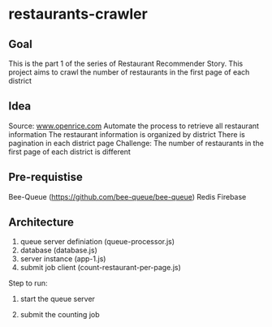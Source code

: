 # restaurants-crawler

## Goal
This is the part 1 of the series of Restaurant Recommender Story. 
This project aims to crawl the number of restaurants in the first page of each district 

## Idea
Source: www.openrice.com
Automate the process to retrieve all restaurant information
The restaurant information is organized by district
There is pagination in each district page
Challenge: The number of restaurants in the first page of each district is different

## Pre-requistise
Bee-Queue (https://github.com/bee-queue/bee-queue)
Redis
Firebase

## Architecture
1. queue server definiation (queue-processor.js)
2. database (database.js)
3. server instance (app-1.js)
4. submit job client (count-restaurant-per-page.js)


Step to run:
1. start the queue server

2. submit the counting job